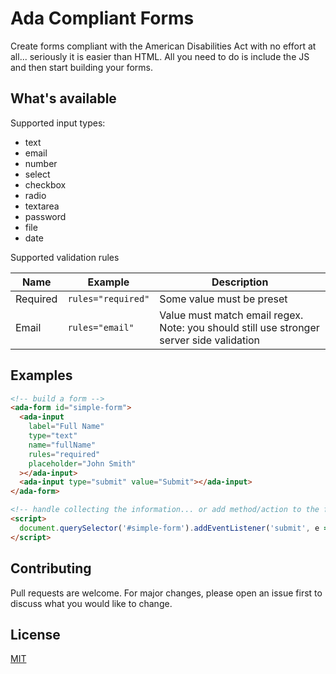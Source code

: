 # Ada Compliant Forms

Create forms compliant with the American Disabilities Act with no effort at all... seriously it is easier than HTML. All you need to do is include the JS and then start building your forms.

## What's available

Supported input types:
- text
- email
- number
- select
- checkbox
- radio
- textarea
- password
- file
- date

Supported validation rules

| Name | Example | Description |
| --- | --- | --- |
| Required | `rules="required"` | Some value must be preset |
| Email | `rules="email"` | Value must match email regex. Note: you should still use stronger server side validation |

## Examples


```html
<!-- build a form -->
<ada-form id="simple-form">
  <ada-input 
    label="Full Name" 
    type="text" 
    name="fullName" 
    rules="required" 
    placeholder="John Smith"
  ></ada-input>
  <ada-input type="submit" value="Submit"></ada-input>
</ada-form>

<!-- handle collecting the information... or add method/action to the form and let your server handle everything -->
<script>
  document.querySelector('#simple-form').addEventListener('submit', e => alert(`Hello ${e.detail.fullName}`)
</script>
```

## Contributing
Pull requests are welcome. For major changes, please open an issue first to discuss what you would like to change.

## License
[MIT](https://choosealicense.com/licenses/mit/)
